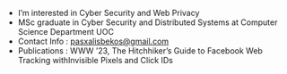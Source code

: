 - I’m interested in Cyber Security and Web Privacy
- MSc graduate in Cyber Security and Distributed Systems at Computer Science Department UOC
- Contact Info : pasxalisbekos@gmail.com
- Publications : WWW ’23, The Hitchhiker’s Guide to Facebook Web Tracking withInvisible Pixels and Click IDs 

<!---
pasxalisbekos/pasxalisbekos is a ✨ special ✨ repository because its `README.md` (this file) appears on your GitHub profile.
You can click the Preview link to take a look at your changes.
--->

